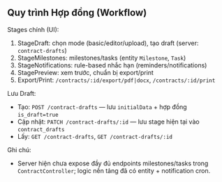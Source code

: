 ## Quy trình Hợp đồng (Workflow)

Stages chính (UI):
1. StageDraft: chọn mode (basic/editor/upload), tạo draft (server: `contract-drafts`)
2. StageMilestones: milestones/tasks (entity `Milestone`, `Task`)
3. StageNotifications: rule-based nhắc hạn (reminders/notifications)
4. StagePreview: xem trước, chuẩn bị export/print
5. Export/Print: `/contracts/:id/export/pdf|docx`, `/contracts/:id/print`

Lưu Draft:
- Tạo: `POST /contract-drafts` — lưu `initialData` + hợp đồng `is_draft=true`
- Cập nhật: `PATCH /contract-drafts/:id` — lưu stage hiện tại vào `contract_drafts`
- Lấy: `GET /contract-drafts`, `GET /contract-drafts/:id`

Ghi chú:
- Server hiện chưa expose đầy đủ endpoints milestones/tasks trong `ContractController`; logic nền tảng đã có entity + notification cron.
